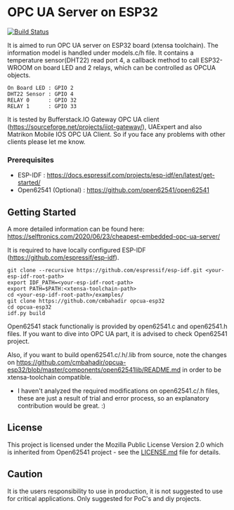 # OPC UA Server on ESP32
[![Build Status](https://travis-ci.org/cmbahadir/opcua-esp32.svg?branch=master)](https://travis-ci.org/cmbahadir/opcua-esp32)

It is aimed to run OPC UA server on ESP32 board (xtensa toolchain). The information model is handled under models.c/h file. It contains a temperature sensor(DHT22) read port 4, a callback method to call ESP32-WROOM on board LED and 2 relays, which can be controlled as OPCUA objects.

    On Board LED : GPIO 2
    DHT22 Sensor : GPIO 4
    RELAY 0      : GPIO 32
    RELAY 1      : GPIO 33

It is tested by Bufferstack.IO Gateway OPC UA client (https://sourceforge.net/projects/iiot-gateway/), UAExpert and also Matrikon Mobile IOS OPC UA Client. So if you face any problems with other clients please let me know.

### Prerequisites

- ESP-IDF : https://docs.espressif.com/projects/esp-idf/en/latest/get-started/
- Open62541 (Optional) : https://github.com/open62541/open62541

## Getting Started
A more detailed information can be found here: https://selftronics.com/2020/06/23/cheapest-embedded-opc-ua-server/

It is required to have locally configured ESP-IDF (https://github.com/espressif/esp-idf).

    git clone --recursive https://github.com/espressif/esp-idf.git <your-esp-idf-root-path>
    export IDF_PATH=<your-esp-idf-root-path>
    export PATH=$PATH:<xtensa-toolchain-path>
    cd <your-esp-idf-root-path>/examples/
    git clone https://github.com/cmbahadir opcua-esp32
    cd opcua-esp32
    idf.py build
    
Open62541 stack functionaliy is provided by open62541.c and open62541.h files. If you want to dive into OPC UA part, it is advised to check Open62541 project.

Also, if you want to build open62541.c/.h/.lib from source, note the changes on https://github.com/cmbahadir/opcua-esp32/blob/master/components/open62541lib/README.md in order to be xtensa-toolchain compatible.

- I haven't analyzed the required modifications on open62541.c/.h  files, these are just a result of trial and error process, so an explanatory contribution would be great. :)


## License

This project is licensed under the Mozilla Public License Version 2.0 which is inherited from Open62541 project - see the [LICENSE.md](LICENSE.md) file for details.

## Caution

It is the users responsibility to use in production, it is not suggested to use for critical applications. Only suggested for PoC's and diy projects.
